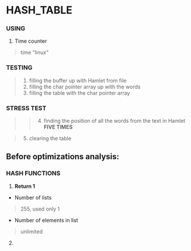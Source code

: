# HASH_TABLE

### USING
1. Time counter
  > time "linux"

### TESTING
  
  > 1. filling the buffer up with Hamlet from file
  > 2. filling the char pointer array up with the words
  > 3. filling the table with the char pointer array

### STRESS TEST
  >   > 4. finding the position of all the words from the text in Hamlet **FIVE TIMES**
  
  > 5. clearing the table

Before optimizations analysis:
------------------------------

### HASH FUNCTIONS

1.  **Return 1**
  * Number of lists
  > 255, used only 1
  * Number of elements in list
  > unlimited

2. 
